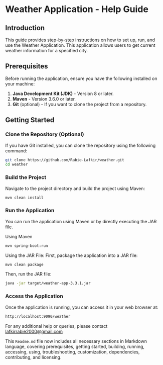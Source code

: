 # Weather Application - Help Guide

## Introduction

This guide provides step-by-step instructions on how to set up, run, and use the Weather Application. This application allows users to get current weather information for a specified city.

## Prerequisites

Before running the application, ensure you have the following installed on your machine:

1. **Java Development Kit (JDK)** - Version 8 or later.
2. **Maven** - Version 3.6.0 or later.
3. **Git** (optional) - If you want to clone the project from a repository.

## Getting Started

### Clone the Repository (Optional)

If you have Git installed, you can clone the repository using the following command:

```sh
git clone https://github.com/Rabie-Lafkir/weather.git
cd weather
```

### Build the Project
Navigate to the project directory and build the project using Maven:

```sh
mvn clean install
```

### Run the Application
You can run the application using Maven or by directly executing the JAR file.

Using Maven
```sh
mvn spring-boot:run
```

Using the JAR File:
First, package the application into a JAR file:
```sh
mvn clean package
```
Then, run the JAR file:
```sh
java -jar target/weather-app-3.3.1.jar
```

### Access the Application
Once the application is running, you can access it in your web browser at:

```sh
http://localhost:9090/weather
```

For any additional help or queries, please contact lafkirrabie2000@gmail.com


This `Readme.md` file now includes all necessary sections in Markdown language, covering prerequisites, getting started, building, running, accessing, using, troubleshooting, customization, dependencies, contributing, and licensing.

